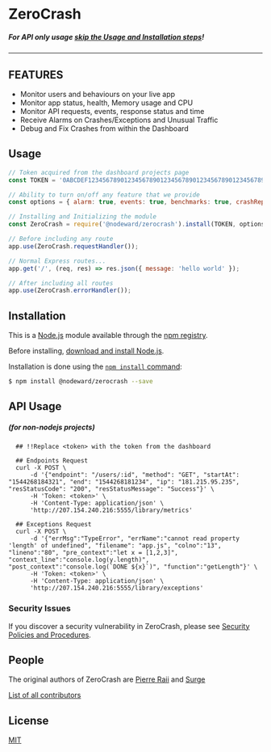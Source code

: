 # ZeroCrash
##### For API only usage [skip the Usage and Installation steps](#api-usage)!
---

## FEATURES
- Monitor users and behaviours on your live app
- Monitor app status, health, Memory usage and CPU
- Monitor API requests, events, response status and time
- Receive Alarms on Crashes/Exceptions and Unusual Traffic
- Debug and Fix Crashes from within the Dashboard

## Usage

```js
// Token acquired from the dashboard projects page
const TOKEN = '0ABCDEF12345678901234567890123456789012345678901234567890ABCDEF0';

// Ability to turn on/off any feature that we provide
const options = { alarm: true, events: true, benchmarks: true, crashReporting: true };

// Installing and Initializing the module
const ZeroCrash = require('@nodeward/zerocrash').install(TOKEN, options);

// Before including any route
app.use(ZeroCrash.requestHandler());

// Normal Express routes...
app.get('/', (req, res) => res.json({ message: 'hello world' });

// After including all routes
app.use(ZeroCrash.errorHandler());
```

## Installation

This is a [Node.js](https://nodejs.org/en/) module available through the
[npm registry](https://www.npmjs.com/).

Before installing, [download and install Node.js](https://nodejs.org/en/download/).

Installation is done using the
[`npm install` command](https://docs.npmjs.com/getting-started/installing-npm-packages-locally):

```bash
$ npm install @nodeward/zerocrash --save
```

## API Usage
##### (for non-nodejs projects)

```
  ## !!Replace <token> with the token from the dashboard
  
  ## Endpoints Request
  curl -X POST \ 
      -d '{"endpoint": "/users/:id", "method": "GET", "startAt": "1544268184321", "end": "1544268181234", "ip": "181.215.95.235", "resStatusCode": "200", "resStatusMessage": "Success"}' \
      -H 'Token: <token>' \
      -H 'Content-Type: application/json' \
      'http://207.154.240.216:5555/library/metrics'

  ## Exceptions Request
  curl -X POST \ 
      -d '{"errMsg":"TypeError", "errName":"cannot read property 'length' of undefined", "filename": "app.js", "colno":"13", "lineno":"80", "pre_context":"let x = [1,2,3]", "context_line":"console.log(y.length)", "post_context":"console.log(`DONE ${x}`)", "function":"getLength"}' \
      -H 'Token: <token>' \
      -H 'Content-Type: application/json' \
      'http://207.154.240.216:5555/library/exceptions'
```

### Security Issues

If you discover a security vulnerability in ZeroCrash, please see [Security Policies and Procedures](Security.md).

## People

The original authors of ZeroCrash are [Pierre Raii](https://github.com/pierreraii) and [Surge](https://github.com/surgeharb)

[List of all contributors](https://github.com/nodeward/zerocrash/graphs/contributors)

## License

  [MIT](LICENSE)

